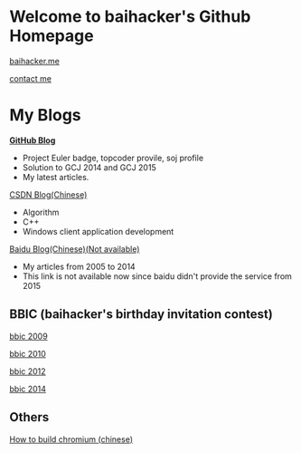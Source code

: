 # Welcome to baihacker's Github Homepage

[baihacker.me](http://baihacker.me/)

[contact me](https://github.com/baihacker/main/issues/1)

# My Blogs

**[GitHub Blog](http://baihacker.github.io/main/)**
  * Project Euler badge, topcoder provile, soj profile
  * Solution to GCJ 2014 and GCJ 2015
  * My latest articles.

[CSDN Blog(Chinese)](http://blog.csdn.net/baihacker)
  * Algorithm
  * C++
  * Windows client application development

[Baidu Blog(Chinese)(Not available)](http://hi.baidu.com/feixue)
  * My articles from 2005 to 2014
  * This link is not available now since baidu didn't provide the service  from 2015

## BBIC (baihacker's birthday invitation contest)

[bbic 2009](http://acm.scu.edu.cn/soj/contest/contest.action?cid=202)

[bbic 2010](http://acm.scu.edu.cn/soj/contest/contest.action?cid=249)

[bbic 2012](http://acm.scu.edu.cn/soj/contest/contest.action?cid=329)

[bbic 2014](http://acm.scu.edu.cn/soj/contest/contest.action?cid=346)

## Others
[How to build chromium (chinese)](https://github.com/baihacker/main/tree/master/chromium)
